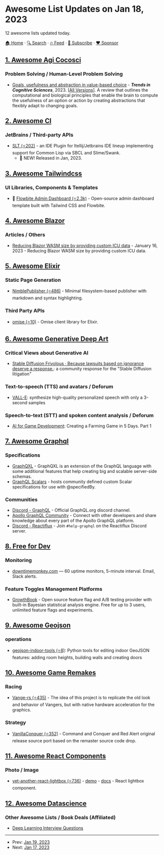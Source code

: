 # Awesome List Updates on Jan 18, 2023

12 awesome lists updated today.

[🏠 Home](/README.md) · [🔍 Search](https://www.trackawesomelist.com/search/) · [🔥 Feed](https://www.trackawesomelist.com/rss.xml) · [📮 Subscribe](https://trackawesomelist.us17.list-manage.com/subscribe?u=d2f0117aa829c83a63ec63c2f&id=36a103854c) · [❤️  Sponsor](https://github.com/sponsors/theowenyoung)



## [1. Awesome Agi Cocosci](/content/YuzheSHI/awesome-agi-cocosci/README.md)

### Problem Solving / Human-Level Problem Solving

*   [Goals, usefulness and abstraction in value-based choice](https://www.sciencedirect.com/science/article/pii/S1364661322002819) - ***Trends in Cognitive Sciences***, 2023. \[[All Versions](https://scholar.google.com/scholar?cluster=6256990098976657651\&hl=en\&as_sdt=2005\&sciodt=0,5)]. A review that outlines the computational and biological principles that enable the brain to compute the usefulness of an option or action by creating abstractions that flexibly adapt to changing goals.

## [2. Awesome Cl](/content/CodyReichert/awesome-cl/README.md)

### JetBrains / Third-party APIs

*   [SLT (⭐202)](https://github.com/Enerccio/SLT) -  an IDE Plugin for Itellij/Jetbrains IDE lineup implementing support for Common Lisp via SBCL and Slime/Swank.
    *   🎉 NEW! Released in Jan, 2023.

## [3. Awesome Tailwindcss](/content/aniftyco/awesome-tailwindcss/README.md)

### UI Libraries, Components & Templates

*   📁 [Flowbite Admin Dashboard (⭐2.3k)](https://github.com/themesberg/flowbite-admin-dashboard) - Open-source admin dashboard template built with Tailwind CSS and Flowbite.

## [4. Awesome Blazor](/content/AdrienTorris/awesome-blazor/README.md)

### Articles / Others

*   [Reducing Blazor WASM size by providing custom ICU data](https://www.meziantou.net/reducing-blazor-application-size-by-providing-custom-icu-data.htm) - January 16, 2023 - Reducing Blazor WASM size by providing custom ICU data.

## [5. Awesome Elixir](/content/h4cc/awesome-elixir/README.md)

### Static Page Generation

*   [NimblePublisher (⭐486)](https://github.com/dashbitco/nimble_publisher) - Minimal filesystem-based publisher with markdown and syntax highlighting.

### Third Party APIs

*   [omise (⭐10)](https://github.com/omise/omise-elixir) - Omise client library for Elixir.

## [6. Awesome Generative Deep Art](/content/filipecalegario/awesome-generative-deep-art/README.md)

### Critical Views about Generative AI

*   [Stable Diffusion Frivolous · Because lawsuits based on ignorance deserve a response.](http://www.stablediffusionfrivolous.com/): a community response for the "Stable Diffusion litigation"

### Text-to-speech (TTS) and avatars / Deforum

*   [VALL-E](https://valle-demo.github.io/): synthesize high-quality personalized speech with only a 3-second samples

### Speech-to-text (STT) and spoken content analysis / Deforum

*   [AI for Game Development](https://huggingface.co/blog/ml-for-games-1): Creating a Farming Game in 5 Days. Part 1

## [7. Awesome Graphql](/content/chentsulin/awesome-graphql/README.md)

### Specifications

*   [GraphQXL](https://gabotechs.github.io/graphqxl/) - GraphQXL is an extension of the GraphQL language with some additional features that help creating big and scalable server-side schemas.
*   [GraphQL Scalars](https://www.graphql-scalars.com/) - hosts community defined custom Scalar specifications for use with @specifiedBy.

### Communities

*   [Discord - GraphQL](https://discord.graphql.org/) - Official GraphQL.org discord channel.
*   [Apollo GraphQL Community](https://community.apollographql.com/) - Connect with other developers and share knowledge about every part of the Apollo GraphQL platform.
*   [Discord - Reactiflux](http://join.reactiflux.com/) - Join `#help-graphql` on the Reactiflux Discord server.

## [8. Free for Dev](/content/ripienaar/free-for-dev/README.md)

### Monitoring

*   [downtimemonkey.com](https://downtimemonkey.com/) — 60 uptime monitors, 5-minute interval. Email, Slack alerts.

### Feature Toggles Management Platforms

*   [GrowthBook](https://growthbook.io) - Open source feature flag and A/B testing provider with built-in Bayesian statistical analysis engine. Free for up to 3 users, unlimited feature flags and experiments.

## [9. Awesome Geojson](/content/tmcw/awesome-geojson/README.md)

### operations

*   [geojson-indoor-tools (⭐8)](https://github.com/armanjr/geojson-indoor-tools): Python tools for editing indoor GeoJSON features: adding room heights, building walls and creating doors

## [10. Awesome Game Remakes](/content/radek-sprta/awesome-game-remakes/README.md)

### Racing

*   [Vange-rs (⭐435)](https://github.com/kvark/vange-rs) - The idea of this project is to replicate the old look and behavior of Vangers, but with native hardware acceleration for the graphics.

### Strategy

*   [VanillaConquer (⭐352)](https://github.com/TheAssemblyArmada/Vanilla-Conquer/) - Command and Conquer and Red Alert original release source port based on the remaster source code drop.

## [11. Awesome React Components](/content/brillout/awesome-react-components/README.md)

### Photo / Image

*   [yet-another-react-lightbox (⭐736)](https://github.com/igordanchenko/yet-another-react-lightbox) - [demo](https://yet-another-react-lightbox.com/examples) - [docs](https://yet-another-react-lightbox.com/documentation) - React lightbox component.

## [12. Awesome Datascience](/content/academic/awesome-datascience/README.md)

### Other Awesome Lists / Book Deals (Affiliated)

*   [Deep Learning Interview Questions](https://www.adaface.com/blog/deep-learning-interview-questions/)

---

- Prev: [Jan 19, 2023](/content/2023/01/19/README.md)
- Next: [Jan 17, 2023](/content/2023/01/17/README.md)